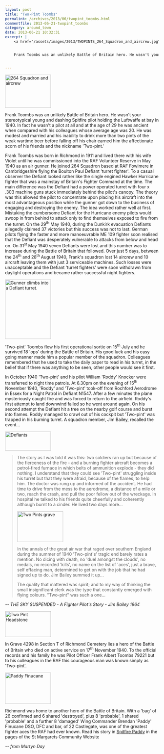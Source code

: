 ```yaml
---
layout: post
title: "Two-Pint Toombs"
permalink: /archives/2013/06/twopint_toombs.html
commentfile: 2013-06-21-twopint_toombs
category: around_town
date: 2013-06-21 10:32:31
excerpt: |
    <a href="/assets/images/2013/TWOPINTS_264_Squadron_and_aircrew.jpg" title="See larger version of - 264 Squadron and aircrew"><img src="/assets/images/2013/TWOPINTS_264_Squadron_and_aircrew_thumb.jpg" width="150" height="108" alt="264 Squadron and aircrew" class="photo right" /></a>


    Frank Toombs was an unlikely Battle of Britain hero. He wasn't your stereotypical young and dashing Spitfire pilot holding the Luftwaffe at bay in 1940. In fact he wasn't a pilot at all and at the age of 29 he was ancient when compared with his colleagues whose average age was 20. He was modest and married and his inability to drink more than two pints of the weak wartime beer before falling off his chair earned him the affectionate scorn of his friends and the nickname 'Two-pint.'


---
```


<a href="/assets/images/2013/TWOPINTS_264_Squadron_and_aircrew.jpg" title="See larger version of - 264 Squadron and aircrew"><img src="/assets/images/2013/TWOPINTS_264_Squadron_and_aircrew_thumb.jpg" width="150" height="108" alt="264 Squadron and aircrew" class="photo right" /></a>

Frank Toombs was an unlikely Battle of Britain hero. He wasn't your stereotypical young and dashing Spitfire pilot holding the Luftwaffe at bay in 1940. In fact he wasn't a pilot at all and at the age of 29 he was ancient when compared with his colleagues whose average age was 20. He was modest and married and his inability to drink more than two pints of the weak wartime beer before falling off his chair earned him the affectionate scorn of his friends and the nickname 'Two-pint.'

Frank Toombs was born in Richmond in 1911 and lived there with his wife Violet until he was commissioned into the RAF Volunteer Reserve in May 1940 as an air gunner. He joined 264 Squadron based at RAF Fowlmere in Cambridgeshire flying the Boulton Paul Defiant 'turret fighter'. To a casual observer the Defiant looked rather like the single engined Hawker Hurricane fighter that was a mainstay of Britain's Fighter Command at the time. The main difference was the Defiant had a power operated turret with four x .303 machine guns stuck immediately behind the pilot's canopy. The theory was this allowed the pilot to concentrate upon placing his aircraft into the most advantageous position while the gunner got down to the business of engaging and destroying the enemy. The idea worked rather well at first. Mistaking the cumbersome Defiant for the Hurricane enemy pilots would swoop in from behind to attack only to find themselves exposed to fire from the turret. On the 29<sup>th</sup> May 1940, during the Dunkirk evacuation Defiants allegedly claimed 37 victories but this success was not to last. German pilots flying the faster and more manoeuvrable ME 109 fighter soon realised that the Defiant was desperately vulnerable to attacks from below and head on. On 31<sup>st</sup> May 1940 seven Defiants were lost and this number was to increase during the Battle of Britain that followed. Over just 5 days, between the 24<sup>th</sup> and 28<sup>th</sup> August 1940, Frank's squadron lost 14 aircrew and 10 aircraft leaving them with just 3 serviceable machines. Such losses were unacceptable and the Defiant 'turret fighters' were soon withdrawn from daylight operations and became rather successful night fighters.

<a href="/assets/images/2013/TWOPINTS_Gunner_climbs_into_a_Defiant_turret.jpg" title="See larger version of - Gunner climbs into a Defiant turret"><img src="/assets/images/2013/TWOPINTS_Gunner_climbs_into_a_Defiant_turret_thumb.jpg" width="150" height="194" alt="Gunner climbs into a Defiant turret." class="photo right" /></a>

'Two-pint' Toombs flew his first operational sortie on 15<sup>th</sup> July and he survived 18 'ops' during the Battle of Britain. His good luck and his easy going manner made him a popular member of the squadron. Colleagues remembered that he used to take the daily paper to read in his turret, in the belief that if there was anything to be seen, other people would see it first.

In October 1940 'Two-pint' and his pilot William 'Roddy' Knocker were transferred to night time patrols. At 6.30pm on the evening of 15<sup>th</sup> November 1940, 'Roddy' and 'Two-pint' took-off from Rochford Aerodrome in Essex for a Night Patrol in Defiant N1547. After a few minutes the plane mysteriously caught fire and was forced to return to the airfield. Roddy's first attempt to land downwind failed so he went around again. On his second attempt the Defiant hit a tree on the nearby golf course and burst into flames. Roddy managed to crawl out of his cockpit but 'Two-pint' was trapped in his burning turret. A squadron member, Jim Bailey, recalled the event...

<a href="/assets/images/2013/TWOPINTS_Defiants.jpg" title="See larger version of - Defiants"><img src="/assets/images/2013/TWOPINTS_Defiants_thumb.jpg" width="150" height="62" alt="Defiants" class="photo right" /></a>

> The story as I was told it was this: two soldiers ran up but because of the fierceness of the fire - and a burning fighter aircraft becomes a petrol-fired furnace in which belts of ammunition explode - they did nothing. I understand that they could see 'Two-pint' struggling inside his turret but that they were afraid, because of the flames, to help him. The doctor was rung up and informed of the accident. He had time to drive from the mess to the aerodrome, a distance of a mile or two, reach the crash, and pull the poor fellow out of the wreckage. In hospital he talked to his friends quite cheerfully and coherently although burnt to a cinder. He lived two days more...
>
>  <a href="/assets/images/2013/TWOPINTS_Two_Pints_grave.jpg" title="See larger version of - Two Pints grave"><img src="/assets/images/2013/TWOPINTS_Two_Pints_grave_thumb.jpg" width="150" height="100" alt="Two Pints grave" class="photo right" /></a>
>
>  In the annals of the great air war that raged over southern England during the summer of 1940 'Two-pint's' tragic end barely rates a mention. No dicing with death, no 'duel amongst the clouds', no medals, no recorded 'kills', no name on the list of 'aces', just a brave, self effacing man, determined to get on with the job that he had signed up to do. Jim Bailey summed it up...
>
> The quality that mattered was spirit; and to my way of thinking the small insignificant clerk was the type that constantly emerged with flying colours. "Two-pint" was such a one...

<cite>-- THE SKY SUSPENDED - A Fighter Pilot's Story - Jim Bailey 1964</site>

<a href="/assets/images/2013/TWOPINTS_Two_Pint_Headstone.jpg" title="See larger version of - Two Pint Headstone"><img src="/assets/images/2013/TWOPINTS_Two_Pint_Headstone_thumb.jpg" width="150" height="84" alt="Two Pint Headstone" class="photo right" /></a>

In Grave 4298 in Section T of Richmond Cemetery lies a hero of the Battle of Britain who died on active service on 17<sup>th</sup> November 1940. To the official records and his family he was Pilot Officer Frank Albert Toombs 79221 but to his colleagues in the RAF this courageous man was known simply as 'Two-pint'.

<div markdown="1" class="box">
<a href="/assets/images/2013/TWOPINTS_Paddy_Finucane.jpg" title="See larger version of - Paddy Finucane"><img src="/assets/images/2013/TWOPINTS_Paddy_Finucane_thumb.jpg" width="150" height="102" alt="Paddy Finucane" class="photo left" /></a>

Richmond was home to another hero of the Battle of Britain. With a 'bag' of 26 confirmed and 6 shared 'destroyed', plus 8 'probable', 1 shared 'probable' and a further 8 'damaged' Wing Commander Brendan 'Paddy' Finucane DSO, DFC and bar, of 22 Castlegate, was one of the greatest fighter aces the RAF had ever known. Read his story in [Spitfire Paddy](/archives/2011/06/spitfire_paddy.html) in the pages of the St Margarets Community Website

</div>
<cite>-- from Martyn Day</cite>
